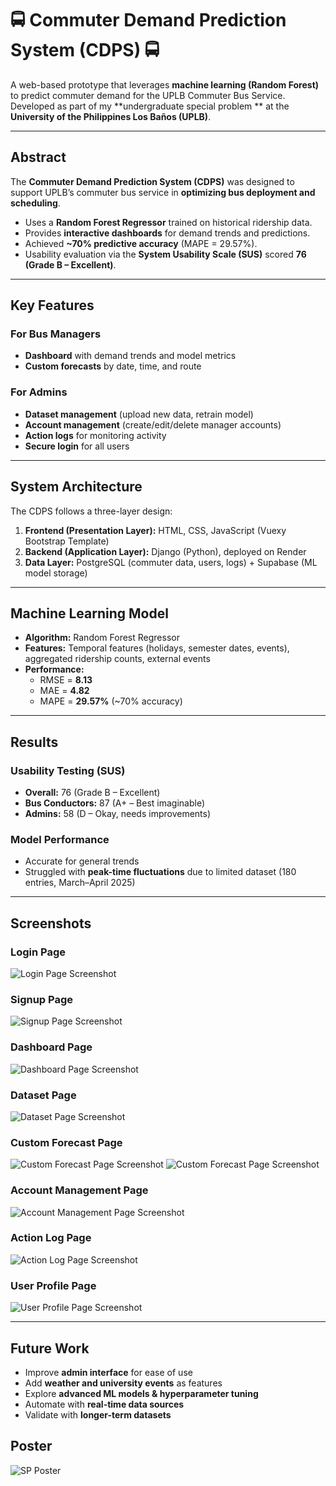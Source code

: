 # 🚍 Commuter Demand Prediction System (CDPS) 🚍

A web-based prototype that leverages **machine learning (Random Forest)** to predict commuter demand for the UPLB Commuter Bus Service.  
Developed as part of my **undergraduate special problem ** at the **University of the Philippines Los Baños (UPLB)**.

---

##  Abstract
The **Commuter Demand Prediction System (CDPS)** was designed to support UPLB’s commuter bus service in **optimizing bus deployment and scheduling**.  
- Uses a **Random Forest Regressor** trained on historical ridership data.  
- Provides **interactive dashboards** for demand trends and predictions.  
- Achieved **~70% predictive accuracy** (MAPE = 29.57%).  
- Usability evaluation via the **System Usability Scale (SUS)** scored **76 (Grade B – Excellent)**.  

---

##  Key Features
### For Bus Managers
-  **Dashboard** with demand trends and model metrics  
-  **Custom forecasts** by date, time, and route  

### For Admins
-  **Dataset management** (upload new data, retrain model)  
-  **Account management** (create/edit/delete manager accounts)  
-  **Action logs** for monitoring activity  
-  **Secure login** for all users  

---

##  System Architecture
The CDPS follows a three-layer design:  
1. **Frontend (Presentation Layer):** HTML, CSS, JavaScript (Vuexy Bootstrap Template)  
2. **Backend (Application Layer):** Django (Python), deployed on Render  
3. **Data Layer:** PostgreSQL (commuter data, users, logs) + Supabase (ML model storage)  

---

##  Machine Learning Model
- **Algorithm:** Random Forest Regressor  
- **Features:** Temporal features (holidays, semester dates, events), aggregated ridership counts, external events  
- **Performance:**  
  - RMSE = **8.13**  
  - MAE = **4.82**  
  - MAPE = **29.57%** (~70% accuracy)  

---

##  Results
### Usability Testing (SUS)
- **Overall:** 76 (Grade B – Excellent)  
- **Bus Conductors:** 87 (A+ – Best imaginable)  
- **Admins:** 58 (D – Okay, needs improvements)  

### Model Performance
- Accurate for general trends  
- Struggled with **peak-time fluctuations** due to limited dataset (180 entries, March–April 2025)  

---

##  Screenshots

### Login Page
![Login Page Screenshot](docs/screenshots/Capture1.1.JPG)

### Signup Page
![Signup Page Screenshot](docs/screenshots/Capture1.2.JPG)

### Dashboard Page
![Dashboard Page Screenshot](docs/screenshots/Capture2.JPG)

### Dataset Page
![Dataset Page Screenshot](docs/screenshots/Capture3.JPG)

### Custom Forecast Page
![Custom Forecast Page Screenshot](docs/screenshots/Capture4.1.JPG)
![Custom Forecast Page Screenshot](docs/screenshots/Capture4.2.JPG)

### Account Management Page
![Account Management Page Screenshot](docs/screenshots/Capture5.JPG)

### Action Log Page
![Action Log Page Screenshot](docs/screenshots/Capture6.JPG)

### User Profile Page
![User Profile Page Screenshot](docs/screenshots/Capture7.JPG)

---

##  Future Work
- Improve **admin interface** for ease of use  
- Add **weather and university events** as features  
- Explore **advanced ML models & hyperparameter tuning**  
- Automate with **real-time data sources**  
- Validate with **longer-term datasets** 


## Poster
![SP Poster](docs/SP_Poster_HernandezHanse_v2.png)
